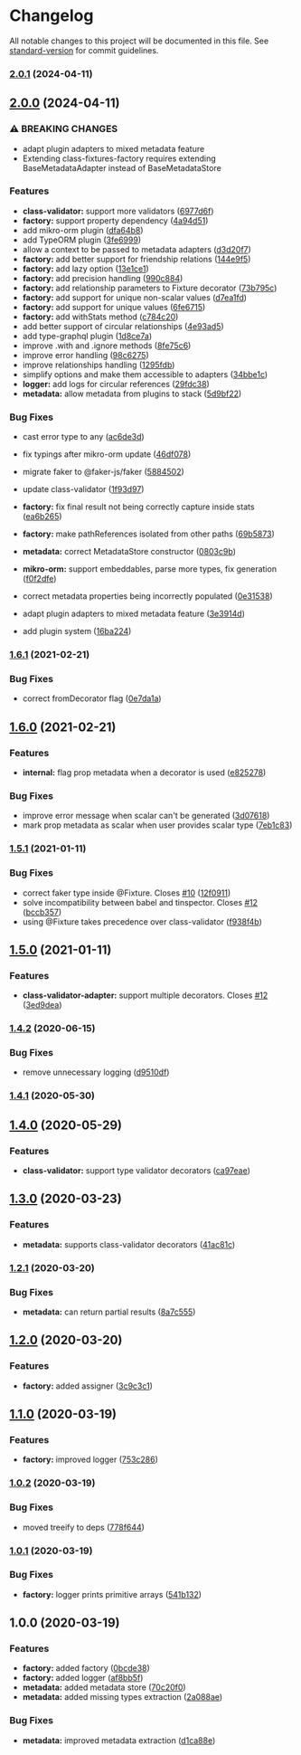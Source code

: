 # Changelog

All notable changes to this project will be documented in this file. See [standard-version](https://github.com/conventional-changelog/standard-version) for commit guidelines.

### [2.0.1](https://github.com/trial-trl/class-fixtures-factory/compare/v2.0.0...v2.0.1) (2024-04-11)

## [2.0.0](https://github.com/trial-trl/class-fixtures-factory/compare/v1.6.1...v2.0.0) (2024-04-11)


### ⚠ BREAKING CHANGES

* adapt plugin adapters to mixed metadata feature
* Extending class-fixtures-factory requires extending BaseMetadataAdapter instead of BaseMetadataStore

### Features

* **class-validator:** support more validators ([6977d6f](https://github.com/trial-trl/class-fixtures-factory/commit/6977d6f42591bb890ebd2a267a6b879083f0c349))
* **factory:** support property dependency ([4a94d51](https://github.com/trial-trl/class-fixtures-factory/commit/4a94d51c04036255283560d2d0b6ee8ddfe5cd78))
* add mikro-orm plugin ([dfa64b8](https://github.com/trial-trl/class-fixtures-factory/commit/dfa64b800efee34112ffdf8dc8e4be82b1d0182d))
* add TypeORM plugin ([3fe6999](https://github.com/trial-trl/class-fixtures-factory/commit/3fe6999d7ecc1df0a3bc4c82da61a7800e1de2d4))
* allow a context to be passed to metadata adapters ([d3d20f7](https://github.com/trial-trl/class-fixtures-factory/commit/d3d20f7c0b7a1faca04d1b43ee5e47d1dd745a48))
* **factory:** add better support for friendship relations ([144e9f5](https://github.com/trial-trl/class-fixtures-factory/commit/144e9f5491a190aea59268940baa36df5e614eaf))
* **factory:** add lazy option ([13e1ce1](https://github.com/trial-trl/class-fixtures-factory/commit/13e1ce1fb3fcaf5a6a4241f2cbf9f5563756b1d5))
* **factory:** add precision handling ([990c884](https://github.com/trial-trl/class-fixtures-factory/commit/990c884dd1533991952be93fd38a2a3b1b30296f))
* **factory:** add relationship parameters to Fixture decorator ([73b795c](https://github.com/trial-trl/class-fixtures-factory/commit/73b795c71252914520ee4860a1b56f650a6cb0d9))
* **factory:** add support for unique non-scalar values ([d7ea1fd](https://github.com/trial-trl/class-fixtures-factory/commit/d7ea1fd8a45e48bcd62aee011acd4fabab3610d4))
* **factory:** add support for unique values ([6fe6715](https://github.com/trial-trl/class-fixtures-factory/commit/6fe67159839ddee6038eefe57c8bbea70c6f5498))
* **factory:** add withStats method ([c784c20](https://github.com/trial-trl/class-fixtures-factory/commit/c784c20de5662bd9ed9eef2ef827fa7964ced555))
* add better support of circular relationships ([4e93ad5](https://github.com/trial-trl/class-fixtures-factory/commit/4e93ad5ed6286b238a164eac44ac966f0a9974f4))
* add type-graphql plugin ([1d8ce7a](https://github.com/trial-trl/class-fixtures-factory/commit/1d8ce7a7a85787f4a9cc6e19f17461d3baebe07d))
* improve .with and .ignore methods ([8fe75c6](https://github.com/trial-trl/class-fixtures-factory/commit/8fe75c6fc7d4cc471548eace3607738e9d97ab44))
* improve error handling ([98c6275](https://github.com/trial-trl/class-fixtures-factory/commit/98c6275aea94855a04cc052e10720efcfbc072e7))
* improve relationships handling ([1295fdb](https://github.com/trial-trl/class-fixtures-factory/commit/1295fdb3b44ac3cd14613d47aa88475abea881f8))
* simplify options and make them accessible to adapters ([34bbe1c](https://github.com/trial-trl/class-fixtures-factory/commit/34bbe1c15c11c3614313da947f57b7ab2c515e82))
* **logger:** add logs for circular references ([29fdc38](https://github.com/trial-trl/class-fixtures-factory/commit/29fdc38d103e3d7136563d35017f3bea41ca0434))
* **metadata:** allow metadata from plugins to stack ([5d9bf22](https://github.com/trial-trl/class-fixtures-factory/commit/5d9bf22ab85f81d7cf2891a0594f31eeb69443a6))


### Bug Fixes

* cast error type to any ([ac6de3d](https://github.com/trial-trl/class-fixtures-factory/commit/ac6de3db8c531c3e6036e9fee8c42793d969ea4e))
* fix typings after mikro-orm update ([46df078](https://github.com/trial-trl/class-fixtures-factory/commit/46df0786e3ca7f0fd66b5e188a7ff4d9b8bdff9c))
* migrate faker to @faker-js/faker ([5884502](https://github.com/trial-trl/class-fixtures-factory/commit/5884502b391dc990ec2cab5c8054c9ffacd06b40))
* update class-validator ([1f93d97](https://github.com/trial-trl/class-fixtures-factory/commit/1f93d9780fd7141db865514f82d3372d39686da3))
* **factory:** fix final result not being correctly capture inside stats ([ea6b265](https://github.com/trial-trl/class-fixtures-factory/commit/ea6b265cd5e9be6c9d4af9d48f33bb46be931a5b))
* **factory:** make pathReferences isolated from other paths ([69b5873](https://github.com/trial-trl/class-fixtures-factory/commit/69b587380426bcdb23b2030d460ba3e4a1532989))
* **metadata:** correct MetadataStore constructor ([0803c9b](https://github.com/trial-trl/class-fixtures-factory/commit/0803c9bcd0a6a68751da7823303fc3498badd989))
* **mikro-orm:** support embeddables, parse more types, fix generation ([f0f2dfe](https://github.com/trial-trl/class-fixtures-factory/commit/f0f2dfe270bd2ad0cbe81a0717f04f2a7d5c4983))
* correct metadata properties being incorrectly populated ([0e31538](https://github.com/trial-trl/class-fixtures-factory/commit/0e315384dc657708b0b019c45722891088cb876d))


* adapt plugin adapters to mixed metadata feature ([3e3914d](https://github.com/trial-trl/class-fixtures-factory/commit/3e3914d53e8fcb1ccb69d7829ffc59879b48dacb))
* add plugin system ([16ba224](https://github.com/trial-trl/class-fixtures-factory/commit/16ba22488b0658440a591547014324ad9163729d))

### [1.6.1](https://github.com/CyriacBr/class-fixtures-factory/compare/v1.6.0...v1.6.1) (2021-02-21)


### Bug Fixes

* correct fromDecorator flag ([0e7da1a](https://github.com/CyriacBr/class-fixtures-factory/commit/0e7da1ae631ba21c9e9d7b5f3e0f0c89947a6b5d))

## [1.6.0](https://github.com/CyriacBr/class-fixtures-factory/compare/v1.5.1...v1.6.0) (2021-02-21)


### Features

* **internal:** flag prop metadata when a decorator is used ([e825278](https://github.com/CyriacBr/class-fixtures-factory/commit/e825278e6a78c30ce3ba7070f74ef3f361758087))


### Bug Fixes

* improve error message when scalar can't be generated ([3d07618](https://github.com/CyriacBr/class-fixtures-factory/commit/3d0761815a9978c7926ddc5309c7eb63c2864254))
* mark prop metadata as scalar when user provides scalar type ([7eb1c83](https://github.com/CyriacBr/class-fixtures-factory/commit/7eb1c8359d42d01055a56e4b67b0ccf49e7c7c60))

### [1.5.1](https://github.com/CyriacBr/class-fixtures-factory/compare/v1.5.0...v1.5.1) (2021-01-11)


### Bug Fixes

* correct faker type inside @Fixture. Closes [#10](https://github.com/CyriacBr/class-fixtures-factory/issues/10) ([12f0911](https://github.com/CyriacBr/class-fixtures-factory/commit/12f0911e1d4709f88755551f405b304926e4b476))
* solve incompatibility between babel and tinspector. Closes [#12](https://github.com/CyriacBr/class-fixtures-factory/issues/12) ([bccb357](https://github.com/CyriacBr/class-fixtures-factory/commit/bccb357a96e14b142ce762cf9adfc160ad6640f6))
* using @Fixture takes precedence over class-validator ([f938f4b](https://github.com/CyriacBr/class-fixtures-factory/commit/f938f4bbb7002c2b14af0b0a7a85ba80aeedd307))

## [1.5.0](https://github.com/CyriacBr/class-fixtures-factory/compare/v1.4.2...v1.5.0) (2021-01-11)


### Features

* **class-validator-adapter:** support multiple decorators. Closes [#12](https://github.com/CyriacBr/class-fixtures-factory/issues/12) ([3ed9dea](https://github.com/CyriacBr/class-fixtures-factory/commit/3ed9dea733b86a45d515b201c1f0323273ffe430))

### [1.4.2](https://github.com/CyriacBr/class-fixtures-factory/compare/v1.4.1...v1.4.2) (2020-06-15)


### Bug Fixes

* remove unnecessary logging ([d9510df](https://github.com/CyriacBr/class-fixtures-factory/commit/d9510df3e7f044ec1e44e83a9727551987c13644))

### [1.4.1](https://github.com/CyriacBr/class-fixtures-factory/compare/v1.4.0...v1.4.1) (2020-05-30)

## [1.4.0](https://github.com/CyriacBr/class-fixtures-factory/compare/v1.3.0...v1.4.0) (2020-05-29)


### Features

* **class-validator:** support type validator decorators ([ca97eae](https://github.com/CyriacBr/class-fixtures-factory/commit/ca97eae1533dd64e36e6cb4db8fe7a73647dbf92))

## [1.3.0](https://github.com/CyriacBr/class-fixtures-factory/compare/v1.2.1...v1.3.0) (2020-03-23)


### Features

* **metadata:** supports class-validator decorators ([41ac81c](https://github.com/CyriacBr/class-fixtures-factory/commit/41ac81cf8cca472c6f506f89f83c6a67da6f68fb))

### [1.2.1](https://github.com/CyriacBr/class-fixtures-factory/compare/v1.2.0...v1.2.1) (2020-03-20)


### Bug Fixes

* **metadata:** can return partial results ([8a7c555](https://github.com/CyriacBr/class-fixtures-factory/commit/8a7c55504b323a7394b9ac721dcd3eee764487e7))

## [1.2.0](https://github.com/CyriacBr/class-fixtures-factory/compare/v1.1.0...v1.2.0) (2020-03-20)


### Features

* **factory:** added assigner ([3c9c3c1](https://github.com/CyriacBr/class-fixtures-factory/commit/3c9c3c1768b55a7f3bd8a674daab5d8fb04ecdbb))

## [1.1.0](https://github.com/CyriacBr/class-fixtures-factory/compare/v1.0.2...v1.1.0) (2020-03-19)


### Features

* **factory:** improved logger ([753c286](https://github.com/CyriacBr/class-fixtures-factory/commit/753c28650c3bc7bebd35b86a8c45a5b2925f5a8a))

### [1.0.2](https://github.com/CyriacBr/class-fixtures-factory/compare/v1.0.1...v1.0.2) (2020-03-19)


### Bug Fixes

* moved treeify to deps ([778f644](https://github.com/CyriacBr/class-fixtures-factory/commit/778f644c9eff642114fde2a329b880d27b18cfa0))

### [1.0.1](https://github.com/CyriacBr/class-fixtures-factory/compare/v1.0.0...v1.0.1) (2020-03-19)


### Bug Fixes

* **factory:** logger prints primitive arrays ([541b132](https://github.com/CyriacBr/class-fixtures-factory/commit/541b1329739c6253523a76ce3395d00ae4769748))

## 1.0.0 (2020-03-19)


### Features

* **factory:** added factory ([0bcde38](https://github.com/CyriacBr/class-fixtures-factory/commit/0bcde383ca75f22383283f8b326b34d00dfbf104))
* **factory:** added logger ([af8bb5f](https://github.com/CyriacBr/class-fixtures-factory/commit/af8bb5f983a31580f689d10987ef3e3524219ad1))
* **metadata:** added metadata store ([70c20f0](https://github.com/CyriacBr/class-fixtures-factory/commit/70c20f051505c34c495056185fa6026b1dd29ed3))
* **metadata:** added missing types extraction ([2a088ae](https://github.com/CyriacBr/class-fixtures-factory/commit/2a088aedb69a99d95486ee7cb6dcbe9ec56e87ec))


### Bug Fixes

* **metadata:** improved metadata extraction ([d1ca88e](https://github.com/CyriacBr/class-fixtures-factory/commit/d1ca88e70c4358735054a31b426f89cac9d9407d))

